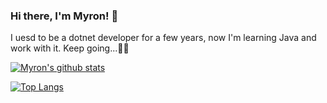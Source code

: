 ### Hi there, I'm Myron! 👋

I uesd to be a dotnet developer for a few years, now I'm learning Java and work with it. Keep going...💪🏼


[![Myron's github stats](https://github-readme-stats.vercel.app/api?username=Myron1024&show_icons=true&theme=onedark&count_private=true)](https://github.com/anuraghazra/github-readme-stats)

[![Top Langs](https://github-readme-stats.vercel.app/api/top-langs/?username=Myron1024&count_private=true&layout=compact)](https://github.com/anuraghazra/github-readme-stats)
